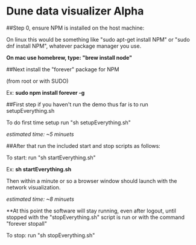 # Dune data visualizer Alpha

##Step 0, ensure NPM is installed on the host machine:

On linux this would be something like "sudo apt-get install NPM" or "sudo dnf install NPM", whatever package manager you use.

**On mac use homebrew, type: "brew install node"**

##Next install the "forever" package for NPM

(from root or with SUDO)

Ex: **sudo npm install forever -g**

##First step if you haven't run the demo thus far is to run setupEverything.sh

To do first time setup run "sh setupEverything.sh"

*estimated time: ~5 minuets*

##After that run the included start and stop scripts as follows:

To start: run "sh startEverything.sh"

Ex: **sh startEverything.sh**

Then within a minute or so a browser window should launch with the network visualization.

*estimated time: ~8 minuets*

**At this point the software will stay running, even after logout, until stopped with the "stopEverything.sh" script is run or with the command "forever stopall"

To stop: run "sh stopEverything.sh"
